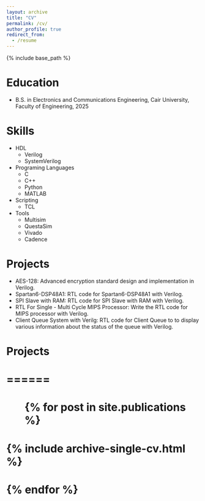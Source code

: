 ```yaml
---
layout: archive
title: "CV"
permalink: /cv/
author_profile: true
redirect_from:
  - /resume
---
```


{% include base_path %}

Education
======
* B.S. in Electronics and Communications Engineering, Cair University, Faculty of Engineering, 2025

Skills
======
* HDL
  * Verilog
  * SystemVerilog
* Programing Languages
  * C 
  * C++ 
  * Python 
  * MATLAB
* Scripting
  * TCL
* Tools
  * Multisim 
  * QuestaSim 
  * Vivado 
  * Cadence

Projects
======
* AES-128: Advanced encryption standard design and implementation in Verilog.
* Spartan6-DSP48A1: RTL code for Spartan6-DSP48A1 with Verilog.
* SPI Slave with RAM: RTL code for SPI Slave with RAM with Verilog.
* RTL For Single - Multi Cycle MIPS Processor: Write the RTL code for MIPS processor with Verilog.
* Client Queue System with Verilg: RTL code for Client Queue to to display various information about the status of the queue with Verilog.
# Projects
# ======
  # <ul>{% for post in site.publications %}
 #   {% include archive-single-cv.html %}
 # {% endfor %}</ul>
